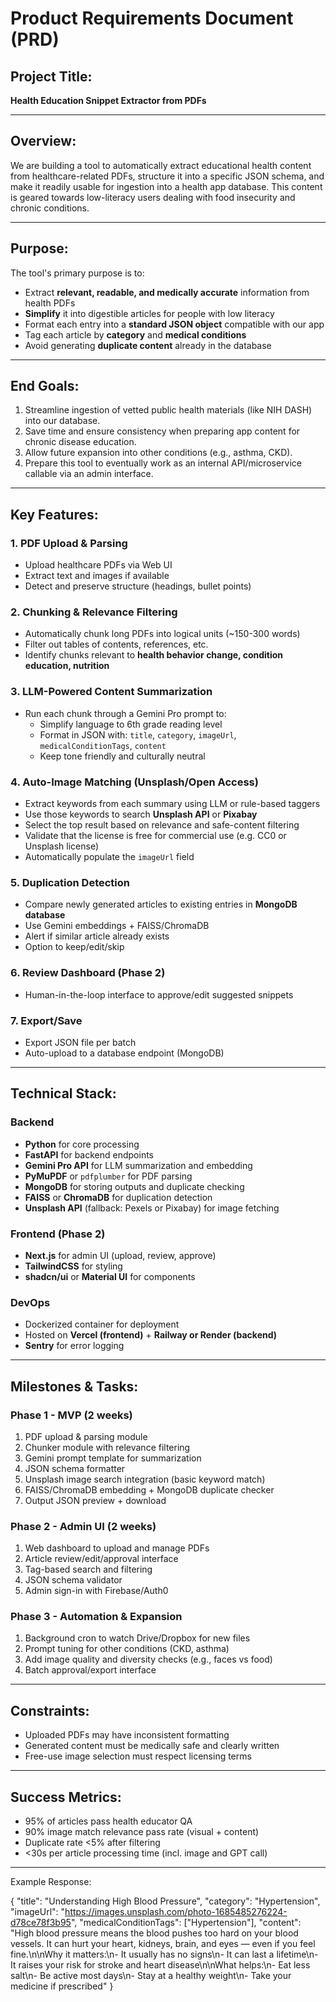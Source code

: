 # Product Requirements Document (PRD)

## Project Title:

**Health Education Snippet Extractor from PDFs**

---

## Overview:

We are building a tool to automatically extract educational health content from healthcare-related PDFs, structure it into a specific JSON schema, and make it readily usable for ingestion into a health app database. This content is geared towards low-literacy users dealing with food insecurity and chronic conditions.

---

## Purpose:

The tool's primary purpose is to:

- Extract **relevant, readable, and medically accurate** information from health PDFs
- **Simplify** it into digestible articles for people with low literacy
- Format each entry into a **standard JSON object** compatible with our app
- Tag each article by **category** and **medical conditions**
- Avoid generating **duplicate content** already in the database

---

## End Goals:

1. Streamline ingestion of vetted public health materials (like NIH DASH) into our database.
2. Save time and ensure consistency when preparing app content for chronic disease education.
3. Allow future expansion into other conditions (e.g., asthma, CKD).
4. Prepare this tool to eventually work as an internal API/microservice callable via an admin interface.

---

## Key Features:

### 1. PDF Upload & Parsing

- Upload healthcare PDFs via Web UI
- Extract text and images if available
- Detect and preserve structure (headings, bullet points)

### 2. Chunking & Relevance Filtering

- Automatically chunk long PDFs into logical units (\~150-300 words)
- Filter out tables of contents, references, etc.
- Identify chunks relevant to **health behavior change, condition education, nutrition**

### 3. LLM-Powered Content Summarization

- Run each chunk through a Gemini Pro prompt to:
  - Simplify language to 6th grade reading level
  - Format in JSON with: `title`, `category`, `imageUrl`, `medicalConditionTags`, `content`
  - Keep tone friendly and culturally neutral

### 4. Auto-Image Matching (Unsplash/Open Access)

- Extract keywords from each summary using LLM or rule-based taggers
- Use those keywords to search **Unsplash API** or **Pixabay**
- Select the top result based on relevance and safe-content filtering
- Validate that the license is free for commercial use (e.g. CC0 or Unsplash license)
- Automatically populate the `imageUrl` field

### 5. Duplication Detection

- Compare newly generated articles to existing entries in **MongoDB database**
- Use Gemini embeddings + FAISS/ChromaDB
- Alert if similar article already exists
- Option to keep/edit/skip

### 6. Review Dashboard (Phase 2)

- Human-in-the-loop interface to approve/edit suggested snippets

### 7. Export/Save

- Export JSON file per batch
- Auto-upload to a database endpoint (MongoDB)

---

## Technical Stack:

### Backend

- **Python** for core processing
- **FastAPI** for backend endpoints
- **Gemini Pro API** for LLM summarization and embedding
- **PyMuPDF** or `pdfplumber` for PDF parsing
- **MongoDB** for storing outputs and duplicate checking
- **FAISS** or **ChromaDB** for duplication detection
- **Unsplash API** (fallback: Pexels or Pixabay) for image fetching

### Frontend (Phase 2)

- **Next.js** for admin UI (upload, review, approve)
- **TailwindCSS** for styling
- **shadcn/ui** or **Material UI** for components

### DevOps

- Dockerized container for deployment
- Hosted on **Vercel (frontend)** + **Railway or Render (backend)**
- **Sentry** for error logging

---

## Milestones & Tasks:

### Phase 1 - MVP (2 weeks)

1. PDF upload & parsing module
2. Chunker module with relevance filtering
3. Gemini prompt template for summarization
4. JSON schema formatter
5. Unsplash image search integration (basic keyword match)
6. FAISS/ChromaDB embedding + MongoDB duplicate checker
7. Output JSON preview + download

### Phase 2 - Admin UI (2 weeks)

1. Web dashboard to upload and manage PDFs
2. Article review/edit/approval interface
3. Tag-based search and filtering
4. JSON schema validator
5. Admin sign-in with Firebase/Auth0

### Phase 3 - Automation & Expansion

1. Background cron to watch Drive/Dropbox for new files
2. Prompt tuning for other conditions (CKD, asthma)
3. Add image quality and diversity checks (e.g., faces vs food)
4. Batch approval/export interface

---

## Constraints:

- Uploaded PDFs may have inconsistent formatting
- Generated content must be medically safe and clearly written
- Free-use image selection must respect licensing terms

---

## Success Metrics:

- 95% of articles pass health educator QA
- 90% image match relevance pass rate (visual + content)
- Duplicate rate <5% after filtering
- <30s per article processing time (incl. image and GPT call)

---

Example Response:

{
  "title": "Understanding High Blood Pressure",
  "category": "Hypertension",
  "imageUrl": "https://images.unsplash.com/photo-1685485276224-d78ce78f3b95",
  "medicalConditionTags": ["Hypertension"],
  "content": "High blood pressure means the blood pushes too hard on your blood vessels. It can hurt your heart, kidneys, brain, and eyes — even if you feel fine.\n\nWhy it matters:\n- It usually has no signs\n- It can last a lifetime\n- It raises your risk for stroke and heart disease\n\nWhat helps:\n- Eat less salt\n- Be active most days\n- Stay at a healthy weight\n- Take your medicine if prescribed"
}


